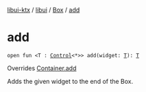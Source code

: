 [libui-ktx](../../index.md) / [libui](../index.md) / [Box](index.md) / [add](./add.md)

# add

`open fun <T : `[`Control`](../-control/index.md)`<*>> add(widget: `[`T`](add.md#T)`): `[`T`](add.md#T)

Overrides [Container.add](../-container/add.md)

Adds the given widget to the end of the Box.

